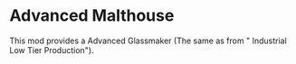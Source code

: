 # Advanced Malthouse

This mod provides a Advanced Glassmaker (The same as from " Industrial Low Tier Production").
